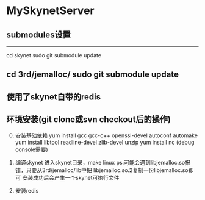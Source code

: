 # MySkynetServer

## submodules设置

---
cd skynet
sudo git submodule update

cd 3rd/jemalloc/
sudo git submodule update
---

## 使用了skynet自带的redis


## 环境安装(git clone或svn checkout后的操作)
0. 安装基础依赖
yum install gcc gcc-c++ openssl-devel autoconf automake
yum install libtool readline-devel zlib-devel unzip
yum install nc (debug console需要)

1. 编译skynet
进入skynet目录，make linux
ps:可能会遇到libjemalloc.so报错，只要从3rd/jemalloc/lib中把
libjemalloc.so.2复制一份libjemalloc.so即可
安装成功后会产生一个skynet可执行文件

2. 安装redis
